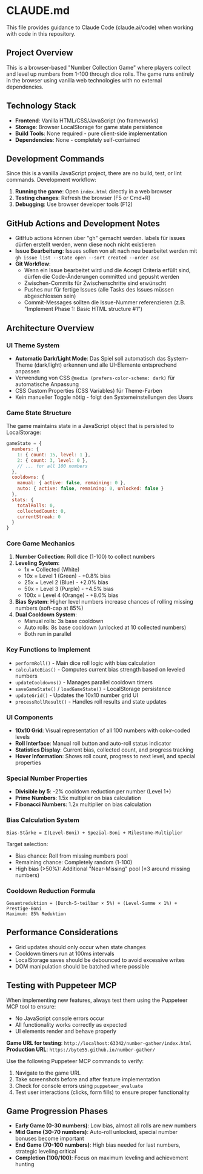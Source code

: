 # CLAUDE.md

This file provides guidance to Claude Code (claude.ai/code) when working with code in this repository.

## Project Overview

This is a browser-based "Number Collection Game" where players collect and level up numbers from 1-100 through dice rolls. The game runs entirely in the browser using vanilla web technologies with no external dependencies.

## Technology Stack

- **Frontend**: Vanilla HTML/CSS/JavaScript (no frameworks)
- **Storage**: Browser LocalStorage for game state persistence
- **Build Tools**: None required - pure client-side implementation
- **Dependencies**: None - completely self-contained

## Development Commands

Since this is a vanilla JavaScript project, there are no build, test, or lint commands. Development workflow:

1. **Running the game**: Open `index.html` directly in a web browser
2. **Testing changes**: Refresh the browser (F5 or Cmd+R)
3. **Debugging**: Use browser developer tools (F12)

## GitHub Actions and Development Notes

- GitHub actions können über "gh" gemacht werden. labels für issues dürfen erstellt werden, wenn diese noch nicht existieren
- **Issue Bearbeitung**: Issues sollen von alt nach neu bearbeitet werden mit `gh issue list --state open --sort created --order asc`
- **Git Workflow**:
  - Wenn ein Issue bearbeitet wird und die Accept Criteria erfüllt sind, dürfen die Code-Änderungen committed und gepusht werden
  - Zwischen-Commits für Zwischenschritte sind erwünscht
  - Pushes nur für fertige Issues (alle Tasks des Issues müssen abgeschlossen sein)
  - Commit-Messages sollten die Issue-Nummer referenzieren (z.B. "Implement Phase 1: Basic HTML structure #1")

## Architecture Overview

### UI Theme System
- **Automatic Dark/Light Mode**: Das Spiel soll automatisch das System-Theme (dark/light) erkennen und alle UI-Elemente entsprechend anpassen
- Verwendung von CSS `@media (prefers-color-scheme: dark)` für automatische Anpassung
- CSS Custom Properties (CSS Variables) für Theme-Farben
- Kein manueller Toggle nötig - folgt den Systemeinstellungen des Users

### Game State Structure
The game maintains state in a JavaScript object that is persisted to LocalStorage:
```javascript
gameState = {
  numbers: {
    1: { count: 15, level: 1 },
    2: { count: 3, level: 0 },
    // ... for all 100 numbers
  },
  cooldowns: {
    manual: { active: false, remaining: 0 },
    auto: { active: false, remaining: 0, unlocked: false }
  },
  stats: {
    totalRolls: 0,
    collectedCount: 0,
    currentStreak: 0
  }
}
```

### Core Game Mechanics

1. **Number Collection**: Roll dice (1-100) to collect numbers
2. **Leveling System**: 
   - 1x = Collected (White)
   - 10x = Level 1 (Green) - +0.8% bias
   - 25x = Level 2 (Blue) - +2.0% bias
   - 50x = Level 3 (Purple) - +4.5% bias
   - 100x = Level 4 (Orange) - +8.0% bias
3. **Bias System**: Higher level numbers increase chances of rolling missing numbers (soft-cap at 85%)
4. **Dual Cooldown System**: 
   - Manual rolls: 3s base cooldown
   - Auto rolls: 8s base cooldown (unlocked at 10 collected numbers)
   - Both run in parallel

### Key Functions to Implement

- `performRoll()` - Main dice roll logic with bias calculation
- `calculateBias()` - Computes current bias strength based on leveled numbers
- `updateCooldowns()` - Manages parallel cooldown timers
- `saveGameState()` / `loadGameState()` - LocalStorage persistence
- `updateGrid()` - Updates the 10x10 number grid UI
- `processRollResult()` - Handles roll results and state updates

### UI Components

- **10x10 Grid**: Visual representation of all 100 numbers with color-coded levels
- **Roll Interface**: Manual roll button and auto-roll status indicator
- **Statistics Display**: Current bias, collected count, and progress tracking
- **Hover Information**: Shows roll count, progress to next level, and special properties

### Special Number Properties

- **Divisible by 5**: -2% cooldown reduction per number (Level 1+)
- **Prime Numbers**: 1.5x multiplier on bias calculation
- **Fibonacci Numbers**: 1.2x multiplier on bias calculation

### Bias Calculation System

```
Bias-Stärke = Σ(Level-Boni) + Spezial-Boni + Milestone-Multiplier
```

Target selection:
- Bias chance: Roll from missing numbers pool
- Remaining chance: Completely random (1-100)
- High bias (>50%): Additional "Near-Missing" pool (±3 around missing numbers)

### Cooldown Reduction Formula

```
Gesamtreduktion = (Durch-5-teilbar × 5%) + (Level-Summe × 1%) + Prestige-Boni
Maximum: 85% Reduktion
```

## Performance Considerations

- Grid updates should only occur when state changes
- Cooldown timers run at 100ms intervals
- LocalStorage saves should be debounced to avoid excessive writes
- DOM manipulation should be batched where possible

## Testing with Puppeteer MCP

When implementing new features, always test them using the Puppeteer MCP tool to ensure:
- No JavaScript console errors occur
- All functionality works correctly as expected
- UI elements render and behave properly

**Game URL for testing**: `http://localhost:63342/number-gather/index.html`
**Production URL**: `https://byte55.github.io/number-gather/`

Use the following Puppeteer MCP commands to verify:
1. Navigate to the game URL
2. Take screenshots before and after feature implementation
3. Check for console errors using `puppeteer_evaluate`
4. Test user interactions (clicks, form fills) to ensure proper functionality

## Game Progression Phases

- **Early Game (0-30 numbers)**: Low bias, almost all rolls are new numbers
- **Mid Game (30-70 numbers)**: Auto-roll unlocked, special number bonuses become important
- **End Game (70-100 numbers)**: High bias needed for last numbers, strategic leveling critical
- **Completion (100/100)**: Focus on maximum leveling and achievement hunting